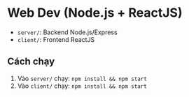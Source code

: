 # Web Dev (Node.js + ReactJS)

- `server/`: Backend Node.js/Express
- `client/`: Frontend ReactJS

## Cách chạy

1. Vào `server/` chạy: `npm install && npm start`
2. Vào `client/` chạy: `npm install && npm start`
